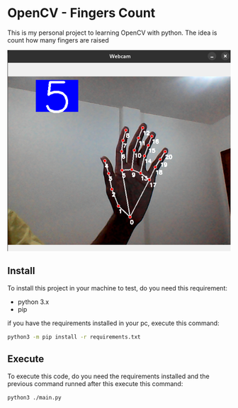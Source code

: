 # OpenCV - Fingers Count

This is my personal project to learning OpenCV with python. The idea is count how many fingers are raised

![Example of execution](https://github.com/KitsuneSemCalda/OpenCV-finger-count/blob/master/assets/example.png)

## Install

To install this project in your machine to test, do you need this requirement:

- python 3.x
- pip

if you have the requirements installed in your pc, execute this command:

```bash
python3 -m pip install -r requirements.txt
```

## Execute

To execute this code, do you need the requirements installed and the previous command runned after this execute this command:

```bash
python3 ./main.py
```

